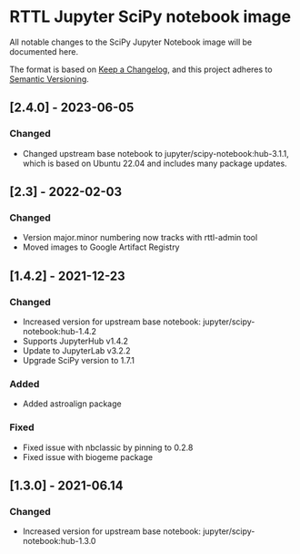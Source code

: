 # RTTL Jupyter SciPy notebook image
All notable changes to the SciPy Jupyter Notebook image will be documented here. 

The format is based on [Keep a Changelog](https://keepachangelog.com/en/1.0.0/),
and this project adheres to [Semantic Versioning](https://semver.org/spec/v2.0.0.html).

## [2.4.0] - 2023-06-05

### Changed
- Changed upstream base notebook to jupyter/scipy-notebook:hub-3.1.1, which is based on Ubuntu 22.04 and includes many package updates.

## [2.3] - 2022-02-03

### Changed
- Version major.minor numbering now tracks with rttl-admin tool
- Moved images to Google Artifact Registry

## [1.4.2] - 2021-12-23

### Changed
- Increased version for upstream base notebook: jupyter/scipy-notebook:hub-1.4.2
- Supports JupyterHub v1.4.2
- Update to JupyterLab v3.2.2
- Upgrade SciPy version to 1.7.1

### Added
- Added astroalign package


### Fixed
- Fixed issue with nbclassic by pinning to 0.2.8
- Fixed issue with biogeme package

## [1.3.0] - 2021-06.14

### Changed
- Increased version for upstream base notebook: jupyter/scipy-notebook:hub-1.3.0